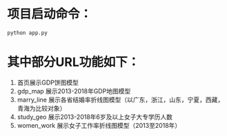 # 项目启动命令：
    python app.py
# 其中部分URL功能如下：
1. 首页展示GDP饼图模型
2. gdp_map 展示2013-2018年GDP地图模型
3. marry_line 展示各省结婚率折线图模型（以广东，浙江，山东，宁夏，西藏，青海为比较对象）
4. study_geo 展示2013-2018年6岁及以上女子大专学历人数
5. women_work 展示女子工作率折线图模型（2013至2018年）
